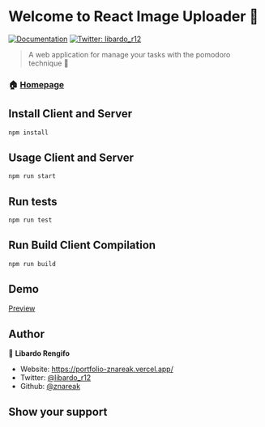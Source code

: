 # Welcome to React Image Uploader 👋
[![Documentation](https://img.shields.io/badge/documentation-yes-brightgreen.svg)](https://github.com/react-examples-projects/pomodoro-todolist)
[![Twitter: libardo\_r12](https://img.shields.io/twitter/follow/libardo\_r12.svg?style=social)](https://twitter.com/libardo\_r12)

> A web application for manage your tasks with the pomodoro technique 📝
 
### 🏠 [Homepage](https://github.com/react-examples-projects/pomodoro-todolist)

## Install Client and Server

```sh
npm install
```

## Usage Client and Server

```sh
npm run start
```

## Run tests

```sh
npm run test
```

## Run Build Client Compilation

```sh
npm run build
```

## Demo
[Preview](https://coming-soong.com/)

## Author

👤 **Libardo Rengifo**

* Website: https://portfolio-znareak.vercel.app/
* Twitter: [@libardo\_r12](https://twitter.com/libardo\_r12)
* Github: [@znareak](https://github.com/znareak)

## Show your support
